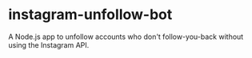 # instagram-unfollow-bot
A Node.js app to unfollow accounts who don't follow-you-back without using the Instagram API.
